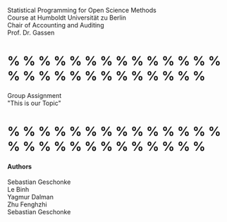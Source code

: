 Statistical Programming for Open Science Methods  
Course at Humboldt Universität zu Berlin  
Chair of Accounting and Auditing  
Prof. Dr. Gassen  


# % % % % % % % % % % % % % % % % % % % % % % % % % % %
Group Assignment  
"This is our Topic"  


# % % % % % % % % % % % % % % % % % % % % % % % % % % %
#### Authors ####  
Sebastian Geschonke  
Le Binh  
Yagmur Dalman  
Zhu Fenghzhi  
Sebastian Geschonke  

